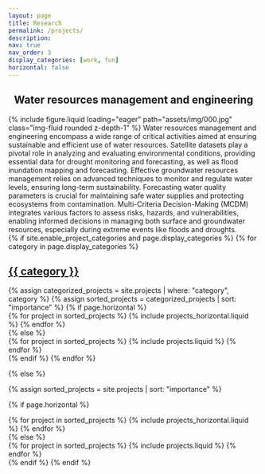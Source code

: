 ```yaml
---
layout: page
title: Research
permalink: /projects/
description: 
nav: true
nav_order: 3
display_categories: [work, fun]
horizontal: false
---
```

<h2 style="text-align: center;">Water resources management and engineering</h2>
{% include figure.liquid loading="eager" path="assets/img/000.jpg" class="img-fluid rounded z-depth-1" %}
Water resources management and engineering encompass a wide range of critical activities aimed at ensuring sustainable and efficient use of water resources. Satellite datasets play a pivotal role in analyzing and evaluating environmental conditions, providing essential data for drought monitoring and forecasting, as well as flood inundation mapping and forecasting. Effective groundwater resources management relies on advanced techniques to monitor and regulate water levels, ensuring long-term sustainability. Forecasting water quality parameters is crucial for maintaining safe water supplies and protecting ecosystems from contamination. Multi-Criteria Decision-Making (MCDM) integrates various factors to assess risks, hazards, and vulnerabilities, enabling informed decisions in managing both surface and groundwater resources, especially during extreme events like floods and droughts.

<!-- pages/projects.md -->
<div class="projects">
{% if site.enable_project_categories and page.display_categories %}
  <!-- Display categorized projects -->
  {% for category in page.display_categories %}
  <a id="{{ category }}" href=".#{{ category }}">
    <h2 class="category">{{ category }}</h2>
  </a>
  {% assign categorized_projects = site.projects | where: "category", category %}
  {% assign sorted_projects = categorized_projects | sort: "importance" %}
  <!-- Generate cards for each project -->
  {% if page.horizontal %}
  <div class="container">
    <div class="row row-cols-1 row-cols-md-2">
    {% for project in sorted_projects %}
      {% include projects_horizontal.liquid %}
    {% endfor %}
    </div>
  </div>
  {% else %}
  <div class="row row-cols-1 row-cols-md-3">
    {% for project in sorted_projects %}
      {% include projects.liquid %}
    {% endfor %}
  </div>
  {% endif %}
  {% endfor %}

{% else %}

<!-- Display projects without categories -->

{% assign sorted_projects = site.projects | sort: "importance" %}

  <!-- Generate cards for each project -->

{% if page.horizontal %}

  <div class="container">
    <div class="row row-cols-1 row-cols-md-2">
    {% for project in sorted_projects %}
      {% include projects_horizontal.liquid %}
    {% endfor %}
    </div>
  </div>
  {% else %}
  <div class="row row-cols-1 row-cols-md-3">
    {% for project in sorted_projects %}
      {% include projects.liquid %}
    {% endfor %}
  </div>
  {% endif %}
{% endif %}
</div>
